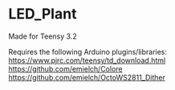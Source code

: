 # LED_Plant

Made for Teensy 3.2

Requires the following Arduino plugins/libraries:
https://www.pjrc.com/teensy/td_download.html
https://github.com/emielch/Colore
https://github.com/emielch/OctoWS2811_Dither
